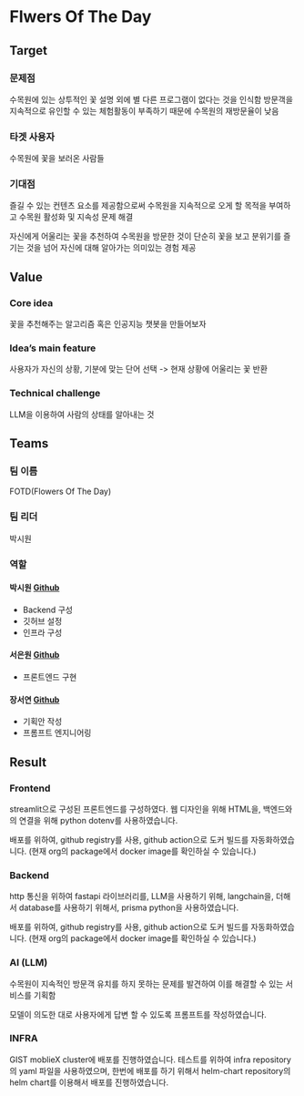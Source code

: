 # Flwers Of The Day

## Target

### 문제점
수목원에 있는 상투적인 꽃 설명 외에 별 다른 프로그램이 없다는 것을 인식함
방문객을 지속적으로 유인할 수 있는 체험활동이 부족하기 때문에 수목원의 재방문율이 낮음

### 타겟 사용자
수목원에 꽃을 보러온 사람들

### 기대점
즐길 수 있는 컨텐츠 요소를 제공함으로써 수목원을 지속적으로 오게 할 목적을 부여하고 수목원 활성화 및 지속성 문제 해결

자신에게 어울리는 꽃을 추천하여 수목원을 방문한 것이 단순히 꽃을 보고 분위기를 즐기는 것을 넘어 자신에 대해 알아가는 의미있는 경험 제공

## Value
### Core idea
꽃을 추천해주는 알고리즘 혹은 인공지능 챗봇을 만들어보자

### Idea’s main feature
사용자가 자신의 상황, 기분에 맞는 단어 선택 -> 현재 상황에 어울리는 꽃 반환

### Technical challenge
LLM을 이용하여 사람의 상태를 알아내는 것

## Teams

### 팀 이름
FOTD(Flowers Of The Day)

### 팀 리더
박시원

### 역할

#### 박시원 [Github](https://github.com/siwonpada)
- Backend 구성
- 깃허브 설정
- 인프라 구성

#### 서은원 [Github](https://github.com/seunwon)
- 프론트엔드 구현

#### 장서연  [Github](https://github.com/Jangseo5160)
- 기획안 작성
- 프롬프트 엔지니어링

## Result

### Frontend

streamlit으로 구성된 프론트엔드를 구성하였다. 
웹 디자인을 위해 HTML을, 백엔드와의 연결을 위해 python dotenv를 사용하였습니다.

배포를 위하여, github registry를 사용, github action으로 도커 빌드를 자동화하였습니다. (현재 org의 package에서 docker image를 확인하실 수 있습니다.)


### Backend

http 통신을 위하여 fastapi 라이브러리를, LLM을 사용하기 위해, langchain을, 더해서 database를 사용하기 위해서, prisma python을 사용하였습니다.  

배포를 위하여, github registry를 사용, github action으로 도커 빌드를 자동화하였습니다. (현재 org의 package에서 docker image를 확인하실 수 있습니다.)

### AI (LLM)

수목원이 지속적인 방문객 유치를 하지 못하는 문제를 발견하여 이를 해결할 수 있는 서비스를 기획함

모델이 의도한 대로 사용자에게 답변 할 수 있도록 프롬프트를 작성하였습니다. 

### INFRA

GIST moblieX cluster에 배포를 진행하였습니다.
테스트를 위하여 infra repository의 yaml 파일을 사용하였으며, 한번에 배포를 하기 위해서 helm-chart repository의 helm chart를 이용해서 배포를 진행하였습니다. 



